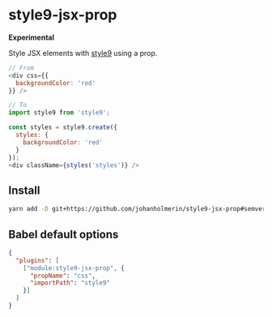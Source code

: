 # style9-jsx-prop

**Experimental**

Style JSX elements with [style9](https://github.com/johanholmerin/style9) using
a prop.

```javascript
// From
<div css={{
  backgroundColor: 'red'
}} />

// To
import style9 from 'style9';

const styles = style9.create({
  styles: {
    backgroundColor: 'red'
  }
});
<div className={styles('styles')} />
```

## Install

```sh
yarn add -D git+https://github.com/johanholmerin/style9-jsx-prop#semver:^0.1.0
```
## Babel default options

```json
{
  "plugins": [
    ["module:style9-jsx-prop", {
      "propName": "css",
      "importPath": "style9"
    }]
  ]
}
```
